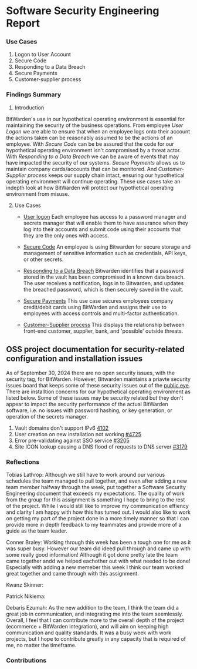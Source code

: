 # Software Security Engineering Report

### Use Cases

  1. Logon to User Account
  2. Secure Code
  3. Responding to a Data Breach
  4. Secure Payments
  5. Customer-supplier process

### Findings Summary

  1. Introduction

BitWarden's use in our hypothetical operating environment is essential for maintaining the security of the business operations. From employee *User Logon* we are able to ensure that when an employee logs onto their account the actions taken can be reasonably assumed to be the actions of an employee. With *Secure Code* can be be assured that the code for our hypothetical operating environment isn't compromised by a threat actor. With *Responding to a Data Breach* we can be aware of events that may have impacted the security of our systems. *Secure Payments* allows us to maintain company cards/accounts that can be monitored. And *Customer-Supplier process* keeps our supply chain intact, ensuring our hypothetical operating environment will continue operating. These use cases take an indepth look at how BitWarden will protect our hypothetical operating environment from misuse.

  2. Use Cases

     * [User logon](https://github.com/PatrickBN/CYBR8420_Team5/blob/main/Use%20case%20drafts/SSE%20User%20logon/Use%20case%20user%20logon%20Doc.md)
           Each employee has access to a password manager and secrets manager that will enable them to have assurance when they log into their accounts and submit code using their accounts that they are the only ones with access.
       
     * [Secure Code](https://github.com/PatrickBN/CYBR8420_Team5/blob/main/Use%20case%20drafts/SEE%20SecureCode/Secure%20code%20Doc.md)
           An employee is using Bitwarden for secure storage and management of sensitive information such as credentials, API keys, or other secrets.
     * [Responding to a Data Breach](https://github.com/PatrickBN/CYBR8420_Team5/blob/main/Use%20case%20drafts/SSE_Responding_to_a_Data_Breach_Alert/Use_Case_Doc.md)
           Bitwarden identifies that a password stored in the vault has been compromised in a known data breach. The user receives a notification, logs in to Bitwarden, and updates the breached password, which is then securely saved in the vault.
     * [Secure Payments](https://github.com/PatrickBN/CYBR8420_Team5/blob/main/Use%20case%20drafts/SSE%20Secure%20Payments/Secure%20Payments.md)
           This use case secures employees company credit/debit cards using BitWarden and assigns their use to employees with access controls and multi-factor authentication.
     * [Customer-Supplier process](https://github.com/PatrickBN/CYBR8420_Team5/blob/main/Use%20case%20drafts/SSE%20Customer%20Supplier/Customer_Supplier%20Doc.md) 
           This displays the relationship between front-end customer, supplier, bank, and 'possible' outside threats.
## OSS project documentation for security-related configuration and installation issues

  As of September 30, 2024 there are no open security issues, with the security tag, for BitWarden. However, Bitwarden maintains a priavte security issues board that keeps some of these security issues out of the [public eye](https://hackerone.com/bitwarden?type=team). There are installtion concerns for our hypothetical operating environment as listed below. Some of these issues may be security related but they don't appear to impact the security performance of the actual BitWarden software, i.e. no issues with password hashing, or key generation, or operation of the secrets manager.   

  1. Vault domains don't support IPv6 [4102](https://github.com/bitwarden/server/issues/4102)
  2. User creation on new installation not working [#4725](https://github.com/bitwarden/server/issues/4725)
  3. Error pre-validating against SSO service [#3205](https://github.com/bitwarden/server/issues/3205)
  4. Site ICON lookup causing a DNS flood of requests to DNS server [#3179](https://github.com/bitwarden/server/issues/3179)

### Reflections

Tobias Lathrop: Although we still have to work around our various schedules the team managed to pull together, and even after adding a new team member halfway through the week, put together a Software Security Engineering document that exceeds my expectations. The quality of work from the group for this assignment is something I hope to bring to the rest of the project. While I would still like to improve my communication effiency and clarity I am happy with how this has turned out. I would also like to work on getting my part of the project done in a more timely manner so that I can provide more in depth feedback to my teammates and provide more of a guide as the team leader.

Conner Braley: Working through this week has been a tough one for me as it was super busy. However our team did ideed pull through and came up with some really good information! Although it got done pretty late the team came together andd we helped eachother out with  what needed to be done! Especially with adding a new memeber this week I think our team worked great together and came through with this assignment.

Kwanz Skinner:

Patrick Nikiema:

Debaris Ezumah: As the new addition to the team, I think the team did a great job in communication, and integrating me into the team seemlessly. Overall, I feel that I can contribute more to the overall depth of the project (ecommerce + BitWarden integration), and will aim on keeping high communication and quality standards. It was a busy week with work projects, but I hope to contribute greatly in any capacity that is required of me, no matter the timeframe.

### Contributions
